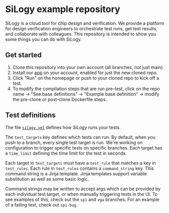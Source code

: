 SiLogy example repository
===

SiLogy is a cloud tool for chip design and verification. We provide a platform for design verification engineers to
orchestrate test runs, get test results, and collaborate with colleagues. This repository is intended to show you some
things you can do with SiLogy. 

Get started
---

1. Clone this repository into your own account (all branches, not just main).
2. Install our [app](https://github.com/apps/silogy-design-verification-runner) on your account, enabled for just the
   new cloned repo.
3. Click "Run" on the homepage or push to your cloned repo to kick off a test.
4. To modify the compilation steps that are run pre-test, click on the repo name -> "See base definitions" -> "Example
   base definition" -> modify the pre-clone or post-clone Dockerfile steps.

Test definitions
---

The file [`silogy.yml`](/silogy.yml) defines how SiLogy runs your tests.

The `test_targets` key defines which tests can run. By default, when you push to a branch, every single test target is
run. We're working on configuration to trigger specific tests on specific branches. Each target has a `time_limit`
defining the time limit for the test in seconds.

Each target in `test_targets` must have a `test_rule` that matches a key in `test_rules`. Each rule in `test_rules`
contains a `command_string` key. This command string is a Jinja template. Jinja templates support variable substitution
as well as some basic logic.

Command strings may be written to accept args which can be provided by each individual test target, or when manually 
triggering tests in the UI. To see examples of this, check out the `spi` and `vga` branches. For an example of a failing
test, check out `spi-bug`.
